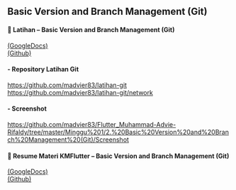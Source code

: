 ## Basic Version and Branch Management (Git)

#### 📝 Latihan – Basic Version and Branch Management (Git)

[(GoogleDocs)](https://docs.google.com/document/d/1GIamYwXVQEE2m-FjXduIxz5_ixtOTLFA/edit?usp=sharing&ouid=117292295682396853576&rtpof=true&sd=true) <br> [(Github)](https://github.com/madvier83/Flutter_Muhammad-Advie-Rifaldy/blob/master/Minggu%201/2.%20Basic%20Version%20and%20Branch%20Management%20(Git)/Praktikum/Resume%20Materi%20KMFlutter.docx)

#### - Repository Latihan Git
https://github.com/madvier83/latihan-git <br>
https://github.com/madvier83/latihan-git/network
#### - Screenshot
https://github.com/madvier83/Flutter_Muhammad-Advie-Rifaldy/tree/master/Minggu%201/2.%20Basic%20Version%20and%20Branch%20Management%20(Git)/Screenshot


#### 📝 Resume Materi KMFlutter – Basic Version and Branch Management (Git)

[(GoogleDocs)](https://docs.google.com/document/d/1Upx_RDR4Wu4WjOM22IVaGhTTyMW9o8yM/edit?usp=sharing&ouid=117292295682396853576&rtpof=true&sd=true) <br>[(Github)](https://github.com/madvier83/Flutter_Muhammad-Advie-Rifaldy/blob/master/Minggu%201/1.%20Introduction%20Mobile%20App%20Development/Praktikum/Resume%20Materi%20KMFlutter.docx)

